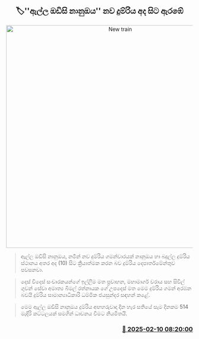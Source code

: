 <p align='center'><b><h2 align='center' title='New train ''Ella Odyssey Nanu Oya'' starts today'>🏷''ඇල්ල ඔඩිසි නානුඔය'' නව දුම්රිය අද සිට ඇර​ඹේ</h2></b></p>
<p align='center'><img src='https://helakuru.sgp1.cdn.digitaloceanspaces.com/esana/images/lib/ella-nine-archived.jpg' width='600' alt='New train ''Ella Odyssey Nanu Oya'' starts today'></p>

> ඇල්ල ඔඩිසි නානුඔය, නමින් නව දුම්රිය ගමන්වාරයක් නානුඔය හා බදුල්ල දුම්රිය ස්ථානය අතර අද (10) සිට ක්‍රියාත්මක කරන බව දුම්රිය දෙපාර්තමේන්තුව පවසනවා.

> දෙස් විදෙස් සංචාරකයන්ගේ ඉල්ලීම මත ප්‍රවාහන, මහාමාර්ග වරාය ස​හ සිවිල් ගුවන් සේවා අමාත්‍ය බිමල් රත්නායක ගේ උපදෙස් මත මෙම දුම්රිය ගමන් අරඹන බවයි දුම්රිය සාමාන්‍යාධිකාරි ධම්මික ජයසුන්දර සඳහන් කළේ.

> මෙම ඇල්ල ඔඩිසි නානුඔය දුම්රිය අ​ඟහරුවාදා දින හැර සතියේ සැම දිනකම 514 මැදිරි කට්ටලයක් සමගින් ධාවනය වීමට නියමිතයි.



<h3 align='right'><a href='https://www.helakuru.lk/esana/p/107328/'>📅 2025-02-10 08:20:00</a></h3>
